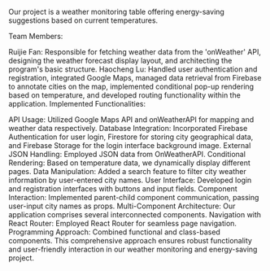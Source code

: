 Our project is a weather monitoring table offering energy-saving suggestions based on current temperatures.

Team Members:

Ruijie Fan: Responsible for fetching weather data from the 'onWeather' API, designing the weather forecast display layout, and architecting the program's basic structure.
Haocheng Lu: Handled user authentication and registration, integrated Google Maps, managed data retrieval from Firebase to annotate cities on the map, implemented conditional pop-up rendering based on temperature, and developed routing functionality within the application.
Implemented Functionalities:

API Usage: Utilized Google Maps API and onWeatherAPI for mapping and weather data respectively.
Database Integration: Incorporated Firebase Authentication for user login, Firestore for storing city geographical data, and Firebase Storage for the login interface background image.
External JSON Handling: Employed JSON data from OnWeatherAPI.
Conditional Rendering: Based on temperature data, we dynamically display different pages.
Data Manipulation: Added a search feature to filter city weather information by user-entered city names.
User Interface: Developed login and registration interfaces with buttons and input fields.
Component Interaction: Implemented parent-child component communication, passing user-input city names as props.
Multi-Component Architecture: Our application comprises several interconnected components.
Navigation with React Router: Employed React Router for seamless page navigation.
Programming Approach: Combined functional and class-based components.
This comprehensive approach ensures robust functionality and user-friendly interaction in our weather monitoring and energy-saving project.
